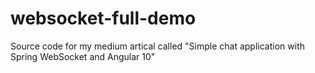 # websocket-full-demo
Source code for my medium artical called "Simple chat application with Spring WebSocket and Angular 10"
